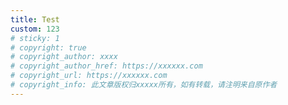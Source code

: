 ```yaml
---
title: Test
custom: 123
# sticky: 1
# copyright: true
# copyright_author: xxxx
# copyright_author_href: https://xxxxxx.com
# copyright_url: https://xxxxxx.com
# copyright_info: 此文章版权归xxxxx所有，如有转载，请注明来自原作者
---
```




